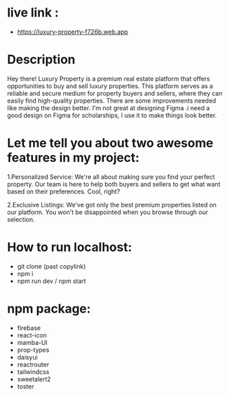 # live link :
-    https://luxury-property-f726b.web.app

# Description
Hey there! Luxury Property is a premium real estate platform that offers opportunities to buy and sell luxury properties. This platform serves as a reliable and secure medium for property buyers and sellers, where they can easily find high-quality properties. There are some improvements needed like making the design better. I'm not great at designing Figma .i need a good design on Figma for scholarships, I use it to make things look better.


# Let me tell you about two awesome features in my project:
1.Personalized Service: We're all about making sure you find your perfect property. Our team is here to help both buyers and sellers to get what want based on their preferences. Cool, right?

2.Exclusive Listings: We've got only the best premium properties listed on our platform. You won't be disappointed when you browse through our selection.

# How to run localhost:
- git clone (past copylink)
- npm i 
- npm run dev / npm start
#   npm package:
- firebase
- react-icon
- mamba-UI
- prop-types
- daisyui
- reactrouter
- tailwindcss
- sweetalert2
- toster
